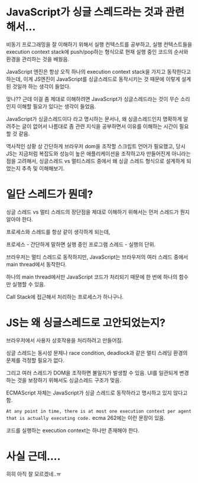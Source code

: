 # JavaScript가 싱글 스레드라는 것과 관련해서...

비동기 프로그래밍을 잘 이해하기 위해서 실행 컨텍스트를 공부하고, 실행 컨텍스트들을 execution context stack에 push/pop하는 형식으로 현재 실행 중인 코드의 순서와 환경을 관리하는 것을 배웠음.

JavaScript 엔진은 항상 오직 하나의 execution context stack을 가지고 동작한다고 하는데, 이게 JS엔진이 JavaScript를 싱글스레드로 동작시키는 것 때문에 이렇게 설계된 것일까 하는 생각이 들었다.

맞나?? 근데 이걸 좀 제대로 이해하려면 JavaScript가 싱글스레드라는 것이 무슨 소리인지 이해할 필요가 있다는 생각이 들었음.

JavaScript가 싱글스레드이다 라고 명시하는 문서나, 왜 싱글스레드인지 명확하게 알려주는 글이 없어서 나름대로 좀 관련 지식을 공부하면서 이유를 이해하는 시간이 필요할 것 같음.

역사적인 상황 상 간단하게 브라우저 dom을 조작할 스크립트 언어가 필요했고, 당시 JS는 지금처럼 복잡도와 성능이 높은 애플리케이션을 조작하고자 만들어진게 아니라는 점을 고려해서, 싱글스레드 vs 멀티스레드 중에서 왜 싱글 스레드 형식으로 설계하게 되었는지 추측 및 이해해보기.

# 일단 스레드가 뭔데?

싱글 스레드 vs 멀티 스레드의 장단점을 제대로 이해하기 위해서는 먼저 스레드가 뭔지 알아야 한다.

프로세스와 스레드를 항상 같이 생각하게 되는데,

프로세스 - 간단하게 말하면 실행 중인 프로그램
스레드 - 실행의 단위.

브라우저는 멀티 스레드로 동작하지만, JavaScript는 브라우저의 여러 스레드 중에서 main thread에서 동작한다.

하나의 main thread에서만 JavaScript 코드가 처리되기 때문에 한 번에 하나의 함수만 실행할 수 있음.

Call Stack에 접근해서 처리하는 프로세스가 하나구나.

# JS는 왜 싱글스레드로 고안되었는지?

브라우저에서 사용자 상호작용을 처리하려고 만들어짐.

싱글 스레드는 동시성 문제나 race condition, deadlock과 같은 멀티 스레딩 환경의 문제를 걱정할 필요가 없다.

그리고 여러 스레드가 DOM을 조작하면 불일치가 발생할 수 있음. UI를 일관되게 변경하는 것을 보장하기 위해서도 싱글스레드 구조가 맞음.

ECMAScript 자체는 JavaScript가 싱글 스레드로 동작하라고 명시하고 있지 않다고 함.

`At any point in time, there is at most one execution context per agent that is actually executing code.` ecma 262에는 이런 문장이 있음.

코드를 실행하는 execution context는 하나만 존재해야 한다.

# 사실 근데....

히히 아직 잘 모르겠네..ㅠ
